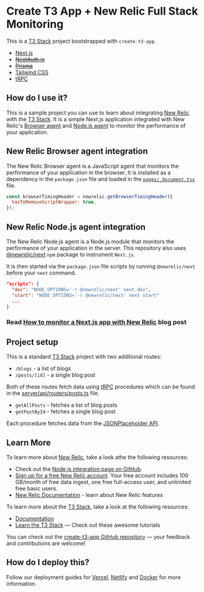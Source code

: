 # Create T3 App + New Relic Full Stack Monitoring

This is a [T3 Stack](https://create.t3.gg/) project bootstrapped with `create-t3-app`.

- [Next.js](https://nextjs.org)
- ~~[NextAuth.js](https://next-auth.js.org)~~
- ~~[Prisma](https://prisma.io)~~
- [Tailwind CSS](https://tailwindcss.com)
- [tRPC](https://trpc.io)


## How do I use it?

This is a sample project you can use to learn about integrating [New Relic](https://newrelic.com/) with the [T3 Stack](https://create.t3.gg/). It is a simple Next.js application integrated with New Relic's [Browser agent](https://github.com/newrelic/newrelic-browser-agent) and [Node.js agent](https://github.com/newrelic/node-newrelic) to monitor the performance of your application.

## New Relic Browser agent integration

The New Relic Browser agent is a JavaScript agent that monitors the performance of your application in the browser. It is installed as a dependency in the `package.json` file and loaded in the [`pages/_document.tsx`](/src/pages/_document.tsx) file.

```js
const browserTimingHeader = newrelic.getBrowserTimingHeader({
  hasToRemoveScriptWrapper: true,
});
```

## New Relic Node.js agent integration

The New Relic Node.js agent is a Node.js module that monitors the performance of your application in the server. This repository also uses [@newrelic/next](https://www.npmjs.com/package/@newrelic/next) `npm` package to instrument `Next.js`.

It is then started via the `package.json` file scripts by running `@newrelic/next` before your `next` command.

```json
"scripts": {
  "dev": "NODE_OPTIONS='-r @newrelic/next' next dev",
  "start": "NODE_OPTIONS='-r @newrelic/next' next start"
  ...
}
```

### Read [How to monitor a Next.js app with New Relic](https://newrelic.com/blog/how-to-relic/nextjs-monitor-application-data) blog post

## Project setup

This is a standard [T3 Stack](https://create.t3.gg/) project with two  additional routes:
- `/blogs` - a list of blogs
- `/posts/[id]` - a single blog post

Both of these routes fetch data using [tRPC](https://trpc.io) procedures which can be found in the [server/api/routers/posts.ts](src/server/api/routers/posts.ts) file.
- `getAllPosts` - fetches a list of blog posts
- `getPostById` - fetches a single blog post

Each procedure fetches data from the [JSONPlaceholder API](https://jsonplaceholder.typicode.com/).

## Learn More

To learn more about [New Relic](https://newrelic.com/), take a look athe the following resources:


- Check out the [Node.js integration page on GitHub](https://github.com/newrelic-experimental/newrelic-nextjs-integration).
- [Sign up for a free New Relic account](https://newrelic.com/signup). Your free account includes 100 GB/month of free data ingest, one free full-access user, and unlimited free basic users.
- [New Relic Documentation](https://docs.newrelic.com/) - learn about New Relic features

To learn more about the [T3 Stack](https://create.t3.gg/), take a look at the following resources:

- [Documentation](https://create.t3.gg/)
- [Learn the T3 Stack](https://create.t3.gg/en/faq#what-learning-resources-are-currently-available) — Check out these awesome tutorials

You can check out the [create-t3-app GitHub repository](https://github.com/t3-oss/create-t3-app) — your feedback and contributions are welcome!

## How do I deploy this?

Follow our deployment guides for [Vercel](https://create.t3.gg/en/deployment/vercel), [Netlify](https://create.t3.gg/en/deployment/netlify) and [Docker](https://create.t3.gg/en/deployment/docker) for more information.
